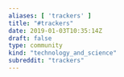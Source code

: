 ```yaml
---
aliases: [ 'trackers' ]
title: "#trackers"
date: 2019-01-03T10:35:14Z
draft: false
type: community
kind: "technology_and_science"
subreddit: "trackers"
---
```

